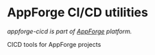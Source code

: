 # AppForge CI/CD utilities

*appforge-cicd is part of [AppForge](https://github.com/bitshifted/appforge) platform.*

CICD tools for AppForge projects
